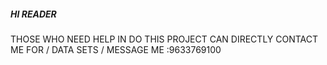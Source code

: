##### HI READER ######
THOSE WHO NEED HELP IN DO THIS PROJECT CAN DIRECTLY CONTACT ME FOR / DATA SETS /
MESSAGE ME :9633769100
